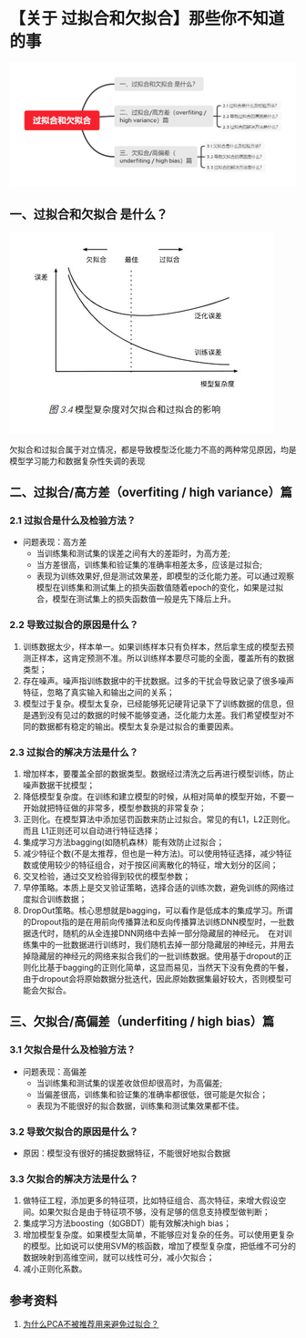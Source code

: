 # 【关于 过拟合和欠拟合】那些你不知道的事

![过拟合欠拟合脑图](img/过拟合和欠拟合.png)

## 一、过拟合和欠拟合 是什么？

![eec076b0b1aec804c74f1e9b726832a.jpg](img/eec076b0b1aec804c74f1e9b726832a.jpg)

欠拟合和过拟合属于对立情况，都是导致模型泛化能力不高的两种常见原因，均是模型学习能力和数据复杂性失调的表现

## 二、过拟合/高方差（overfiting / high variance）篇

### 2.1 过拟合是什么及检验方法？

- 问题表现：高方差
  - 当训练集和测试集的误差之间有大的差距时，为高方差;
  - 当方差很高，训练集和验证集的准确率相差太多，应该是过拟合;
  - 表现为训练效果好,但是测试效果差，即模型的泛化能力差。可以通过观察模型在训练集和测试集上的损失函数值随着epoch的变化，如果是过拟合，模型在测试集上的损失函数值一般是先下降后上升。

### 2.2 导致过拟合的原因是什么？

1. 训练数据太少，样本单一。如果训练样本只有负样本，然后拿生成的模型去预测正样本，这肯定预测不准。所以训练样本要尽可能的全面，覆盖所有的数据类型；
2. 存在噪声。噪声指训练数据中的干扰数据。过多的干扰会导致记录了很多噪声特征，忽略了真实输入和输出之间的关系；
3. 模型过于复杂。模型太复杂，已经能够死记硬背记录下了训练数据的信息，但是遇到没有见过的数据的时候不能够变通，泛化能力太差。我们希望模型对不同的数据都有稳定的输出。模型太复杂是过拟合的重要因素。

### 2.3 过拟合的解决方法是什么？

1. 增加样本，要覆盖全部的数据类型。数据经过清洗之后再进行模型训练，防止噪声数据干扰模型；
2. 降低模型复杂度。在训练和建立模型的时候，从相对简单的模型开始，不要一开始就把特征做的非常多，模型参数挑的非常复杂；
3. 正则化。在模型算法中添加惩罚函数来防止过拟合。常见的有L1，L2正则化。而且 L1正则还可以自动进行特征选择；
4. 集成学习方法bagging(如随机森林）能有效防止过拟合；
5. 减少特征个数(不是太推荐，但也是一种方法)。可以使用特征选择，减少特征数或使用较少的特征组合，对于按区间离散化的特征，增大划分的区间；
6. 交叉检验，通过交叉检验得到较优的模型参数；
7. 早停策略。本质上是交叉验证策略，选择合适的训练次数，避免训练的网络过度拟合训练数据；
8. DropOut策略。核心思想就是bagging，可以看作是低成本的集成学习。所谓的Dropout指的是在用前向传播算法和反向传播算法训练DNN模型时，一批数据迭代时，随机的从全连接DNN网络中去掉一部分隐藏层的神经元。　在对训练集中的一批数据进行训练时，我们随机去掉一部分隐藏层的神经元，并用去掉隐藏层的神经元的网络来拟合我们的一批训练数据。使用基于dropout的正则化比基于bagging的正则化简单，这显而易见，当然天下没有免费的午餐，由于dropout会将原始数据分批迭代，因此原始数据集最好较大，否则模型可能会欠拟合。

## 三、欠拟合/高偏差（underfiting / high bias）篇

### 3.1 欠拟合是什么及检验方法？

- 问题表现：高偏差
  - 当训练集和测试集的误差收敛但却很高时，为高偏差;
  - 当偏差很高，训练集和验证集的准确率都很低，很可能是欠拟合；
  - 表现为不能很好的拟合数据，训练集和测试集效果都不佳。

### 3.2 导致欠拟合的原因是什么？

- 原因：模型没有很好的捕捉数据特征，不能很好地拟合数据

### 3.3 欠拟合的解决方法是什么？

1. 做特征工程，添加更多的特征项，比如特征组合、高次特征，来增大假设空间。如果欠拟合是由于特征项不够，没有足够的信息支持模型做判断；
2. 集成学习方法boosting（如GBDT）能有效解决high bias；
3. 增加模型复杂度。如果模型太简单，不能够应对复杂的任务。可以使用更复杂的模型。比如说可以使用SVM的核函数，增加了模型复杂度，把低维不可分的数据映射到高维空间，就可以线性可分，减小欠拟合；
4. 减小正则化系数。

## 参考资料

1. [为什么PCA不被推荐用来避免过拟合？](https://www.zhihu.com/question/47121788)
